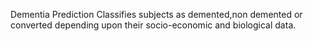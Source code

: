 Dementia Prediction
Classifies subjects as demented,non demented or converted depending upon their socio-economic and biological data.

